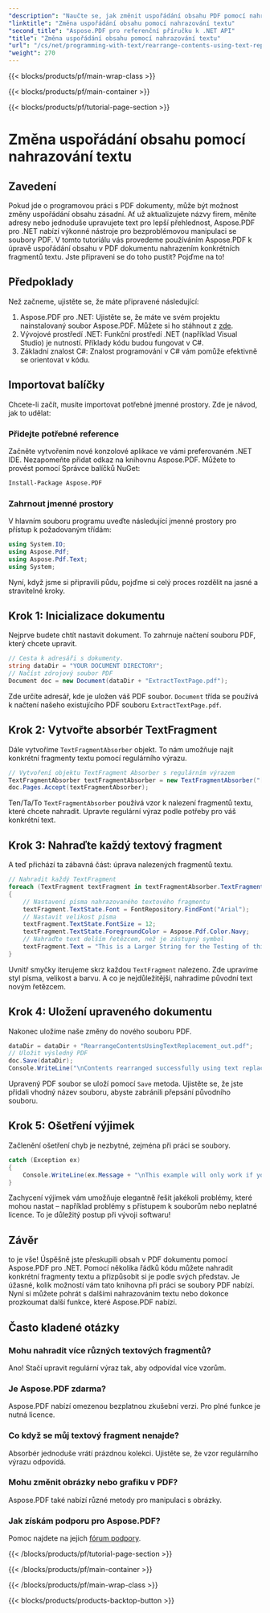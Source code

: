 ```yaml
---
"description": "Naučte se, jak změnit uspořádání obsahu PDF pomocí nahrazování textu s Aspose.PDF pro .NET. Podrobný návod, jak si zlepšit dovednosti v úpravě dokumentů."
"linktitle": "Změna uspořádání obsahu pomocí nahrazování textu"
"second_title": "Aspose.PDF pro referenční příručku k .NET API"
"title": "Změna uspořádání obsahu pomocí nahrazování textu"
"url": "/cs/net/programming-with-text/rearrange-contents-using-text-replacement/"
"weight": 270
---
```


{{< blocks/products/pf/main-wrap-class >}}

{{< blocks/products/pf/main-container >}}

{{< blocks/products/pf/tutorial-page-section >}}

# Změna uspořádání obsahu pomocí nahrazování textu

## Zavedení

Pokud jde o programovou práci s PDF dokumenty, může být možnost změny uspořádání obsahu zásadní. Ať už aktualizujete názvy firem, měníte adresy nebo jednoduše upravujete text pro lepší přehlednost, Aspose.PDF pro .NET nabízí výkonné nástroje pro bezproblémovou manipulaci se soubory PDF. V tomto tutoriálu vás provedeme používáním Aspose.PDF k úpravě uspořádání obsahu v PDF dokumentu nahrazením konkrétních fragmentů textu. Jste připraveni se do toho pustit? Pojďme na to!

## Předpoklady

Než začneme, ujistěte se, že máte připravené následující:

1. Aspose.PDF pro .NET: Ujistěte se, že máte ve svém projektu nainstalovaný soubor Aspose.PDF. Můžete si ho stáhnout z [zde](https://releases.aspose.com/pdf/net/).
2. Vývojové prostředí .NET: Funkční prostředí .NET (například Visual Studio) je nutností. Příklady kódu budou fungovat v C#.
3. Základní znalost C#: Znalost programování v C# vám pomůže efektivně se orientovat v kódu.

## Importovat balíčky

Chcete-li začít, musíte importovat potřebné jmenné prostory. Zde je návod, jak to udělat:

### Přidejte potřebné reference

Začněte vytvořením nové konzolové aplikace ve vámi preferovaném .NET IDE. Nezapomeňte přidat odkaz na knihovnu Aspose.PDF. Můžete to provést pomocí Správce balíčků NuGet:

```sh
Install-Package Aspose.PDF
```

### Zahrnout jmenné prostory

V hlavním souboru programu uveďte následující jmenné prostory pro přístup k požadovaným třídám:

```csharp
using System.IO;
using Aspose.Pdf;
using Aspose.Pdf.Text;
using System;
```

Nyní, když jsme si připravili půdu, pojďme si celý proces rozdělit na jasné a stravitelné kroky.

## Krok 1: Inicializace dokumentu

Nejprve budete chtít nastavit dokument. To zahrnuje načtení souboru PDF, který chcete upravit.

```csharp
// Cesta k adresáři s dokumenty.
string dataDir = "YOUR DOCUMENT DIRECTORY";
// Načíst zdrojový soubor PDF
Document doc = new Document(dataDir + "ExtractTextPage.pdf");
```
Zde určíte adresář, kde je uložen váš PDF soubor. `Document` třída se používá k načtení našeho existujícího PDF souboru `ExtractTextPage.pdf`.

## Krok 2: Vytvořte absorbér TextFragment

Dále vytvoříme `TextFragmentAbsorber` objekt. To nám umožňuje najít konkrétní fragmenty textu pomocí regulárního výrazu.

```csharp
// Vytvoření objektu TextFragment Absorber s regulárním výrazem
TextFragmentAbsorber textFragmentAbsorber = new TextFragmentAbsorber("[TextFragmentAbsorber,companyname,Textbox,50]");
doc.Pages.Accept(textFragmentAbsorber);
```
Ten/Ta/To `TextFragmentAbsorber` používá vzor k nalezení fragmentů textu, které chcete nahradit. Upravte regulární výraz podle potřeby pro váš konkrétní text.

## Krok 3: Nahraďte každý textový fragment

A teď přichází ta zábavná část: úprava nalezených fragmentů textu.

```csharp
// Nahradit každý TextFragment
foreach (TextFragment textFragment in textFragmentAbsorber.TextFragments)
{
    // Nastavení písma nahrazovaného textového fragmentu
    textFragment.TextState.Font = FontRepository.FindFont("Arial");
    // Nastavit velikost písma
    textFragment.TextState.FontSize = 12;
    textFragment.TextState.ForegroundColor = Aspose.Pdf.Color.Navy;
    // Nahraďte text delším řetězcem, než je zástupný symbol
    textFragment.Text = "This is a Larger String for the Testing of this issue";
}
```
Uvnitř smyčky iterujeme skrz každou `TextFragment` nalezeno. Zde upravíme styl písma, velikost a barvu. A co je nejdůležitější, nahradíme původní text novým řetězcem.

## Krok 4: Uložení upraveného dokumentu

Nakonec uložíme naše změny do nového souboru PDF.

```csharp
dataDir = dataDir + "RearrangeContentsUsingTextReplacement_out.pdf";
// Uložit výsledný PDF
doc.Save(dataDir);
Console.WriteLine("\nContents rearranged successfully using text replacement.\nFile saved at " + dataDir);
```
Upravený PDF soubor se uloží pomocí `Save` metoda. Ujistěte se, že jste přidali vhodný název souboru, abyste zabránili přepsání původního souboru.

## Krok 5: Ošetření výjimek

Začlenění ošetření chyb je nezbytné, zejména při práci se soubory.

```csharp
catch (Exception ex)
{
    Console.WriteLine(ex.Message + "\nThis example will only work if you apply a valid Aspose License. You can purchase a full license or get a 30-day temporary license from http://www.aspose.com/purchase/default.aspx.");
}
```
Zachycení výjimek vám umožňuje elegantně řešit jakékoli problémy, které mohou nastat – například problémy s přístupem k souborům nebo neplatné licence. To je důležitý postup při vývoji softwaru!

## Závěr

to je vše! Úspěšně jste přeskupili obsah v PDF dokumentu pomocí Aspose.PDF pro .NET. Pomocí několika řádků kódu můžete nahradit konkrétní fragmenty textu a přizpůsobit si je podle svých představ. Je úžasné, kolik možností vám tato knihovna při práci se soubory PDF nabízí. Nyní si můžete pohrát s dalšími nahrazováním textu nebo dokonce prozkoumat další funkce, které Aspose.PDF nabízí.

## Často kladené otázky

### Mohu nahradit více různých textových fragmentů?
Ano! Stačí upravit regulární výraz tak, aby odpovídal více vzorům.

### Je Aspose.PDF zdarma?
Aspose.PDF nabízí omezenou bezplatnou zkušební verzi. Pro plné funkce je nutná licence.

### Co když se můj textový fragment nenajde?
Absorbér jednoduše vrátí prázdnou kolekci. Ujistěte se, že vzor regulárního výrazu odpovídá.

### Mohu změnit obrázky nebo grafiku v PDF?
Aspose.PDF také nabízí různé metody pro manipulaci s obrázky.

### Jak získám podporu pro Aspose.PDF?
Pomoc najdete na jejich [fórum podpory](https://forum.aspose.com/c/pdf/10).

{{< /blocks/products/pf/tutorial-page-section >}}

{{< /blocks/products/pf/main-container >}}

{{< /blocks/products/pf/main-wrap-class >}}

{{< blocks/products/products-backtop-button >}}